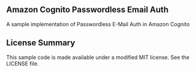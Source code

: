 ## Amazon Cognito Passwordless Email Auth

A sample implementation of Passwordless E-Mail Auth in Amazon Cognito

## License Summary

This sample code is made available under a modified MIT license. See the LICENSE file.
